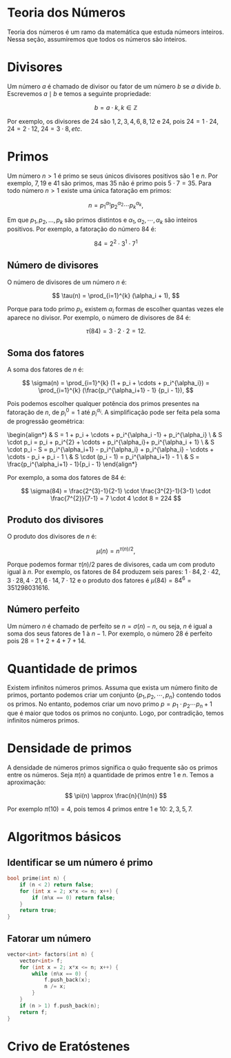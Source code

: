 # Teoria dos Números
Teoria dos números é um ramo da matemática que estuda númeors inteiros. Nessa seção, assumiremos que todos os números são inteiros.

# Divisores
Um número $a$ é chamado de divisor ou fator de um número $b$ se $a$ divide $b$. Escrevemos $a \mid b$ e temos a seguinte propriedade:

$$
b = a \cdot k, k \in \mathbb{Z}
$$  

Por exemplo, os divisores de $24$ são $1, 2, 3, 4, 6, 8, 12$ e $24$, pois $24 = 1 \cdot 24, 24 = 2 \cdot 12,$ $24 = 3 \cdot 8, etc.$

# Primos
Um número $n > 1$ é primo se seus únicos divisores positivos são $1$ e $n$. Por exemplo, $7, 19$ e $41$ são primos, mas 35 não é primo pois $5 \cdot 7 = 35$. Para todo número $n > 1$ existe uma única fatoração em primos:

$$
n = p_1^{\alpha_1} p_2^{\alpha_2} \cdots p_k^{\alpha_k},
$$

Em que $p_1, p_2, ..., p_k$ são primos distintos e
$\alpha_1, \alpha_2, \cdots, \alpha_k$ são inteiros positivos. Por exemplo, a fatoração do número 84 é:

$$
    84 = 2^{2} \cdot 3^{1} \cdot 7^{1}
$$

## Número de divisores
O número de divisores de um número $n$ é:

$$
\tau(n) = \prod_{i=1}^{k} (\alpha_i + 1),
$$

Porque para todo primo $p_i,$ existem $\alpha_i$ formas de escolher quantas vezes ele aparece no divisor. Por exemplo, o número de divisores de 84 é:

$$
\tau(84) = 3 \cdot 2 \cdot 2 = 12.
$$

## Soma dos fatores
A soma dos fatores de $n$ é:

$$
\sigma(n) = \prod_{i=1}^{k} (1 + p_i + \cdots + p_i^{\alpha_i}) = \prod_{i=1}^{k} (\frac{p_i^{\alpha_i+1} - 1} {p_i - 1}),
$$

Pois podemos escolher qualquer potência dos primos presentes na fatoração de $n$, de $p_i^{0} = 1$ até $p_i^{\alpha_i}$. A simplificação pode ser feita pela soma de progressão geométrica:


\begin{align*}
& S = 1 + p_i + \cdots + p_i^{\alpha_i -1} +  p_i^{\alpha_i} \\
& S \cdot p_i = p_i + p_i^{2} + \cdots + p_i^{\alpha_i}+ p_i^{\alpha_i + 1} \\
& S \cdot p_i - S = p_i^{\alpha_i+1} - p_i^{\alpha_i} + p_i^{\alpha_i} - \cdots + \cdots - p_i + p_i - 1 \\
& S \cdot (p_i - 1) = p_i^{\alpha_i+1} - 1 \\
& S = \frac{p_i^{\alpha_i+1} - 1}{p_i - 1}
\end{align*}


Por exemplo, a soma dos fatores de 84 é:

$$
\sigma(84) = \frac{2^{3}-1}{2-1} \cdot \frac{3^{2}-1}{3-1} \cdot \frac{7^{2}}{7-1} = 
7 \cdot 4 \cdot 8 = 224
$$


## Produto dos divisores
O produto dos divisores de $n$ é:

$$
\mu(n) = n^{\tau(n)/2},
$$

Porque podemos formar $\tau(n)/2$ pares de divisores, cada um com produto igual à $n$. Por exemplo, os fatores de $84$ produzem seis pares: $1 \cdot 84, 2 \cdot 42, 3 \cdot 28, 4 \cdot 21, 6 \cdot 14, 7 \cdot 12$ e o produto dos fatores é $\mu(84) = 84^{6} = 351298031616$.

## Número perfeito
Um número $n$ é chamado de perfeito se $n = \sigma(n) - n$, ou seja, $n$ é igual a soma dos seus fatores de $1$ à $n-1$. Por exemplo, o número 28 é perfeito pois $28 = 1 + 2 + 4 + 7 + 14$.


# Quantidade de primos
Existem infinitos números primos. Assuma que exista um número finito de primos, portanto podemos criar um conjunto $\{p_1, p_2, \cdots, p_n\}$ contendo todos os primos. No entanto, podemos criar um novo primo $p = p_1 \cdot p_2 \cdots p_n + 1$ que é maior que todos os primos no conjunto. Logo, por contradição, temos infinitos números primos.

# Densidade de primos
A densidade de números primos significa o quão frequente são os primos entre os números. Seja $\pi(n)$ a quantidade de primos entre $1$ e $n$. Temos a aproximação:

$$
    \pi(n) \approx \frac{n}{\ln(n)}
$$

Por exemplo $\pi(10) = 4,$ pois temos $4$ primos entre $1$ e $10:$ $2, 3, 5, 7$.  

# Algoritmos básicos

## Identificar se um número é primo 

```cpp title="prime.cpp"
bool prime(int n) {
    if (n < 2) return false;
    for (int x = 2; x*x <= n; x++) {
        if (n%x == 0) return false;
    }
    return true;
}
```

## Fatorar um número

```cpp title="factor.cpp"
vector<int> factors(int n) {
    vector<int> f;
    for (int x = 2; x*x <= n; x++) {
        while (n%x == 0) {
            f.push_back(x);
            n /= x;
        }
    }
    if (n > 1) f.push_back(n);
    return f;
}
```

# Crivo de Eratóstenes
